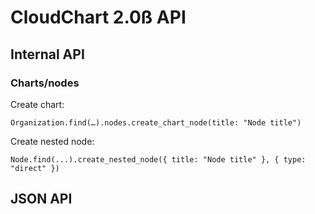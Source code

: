 # CloudChart 2.0ß API

## Internal API

### Charts/nodes

Create chart:

```
Organization.find(…).nodes.create_chart_node(title: "Node title")
```

Create nested node:

```
Node.find(...).create_nested_node({ title: "Node title" }, { type: "direct" })
```

## JSON API

